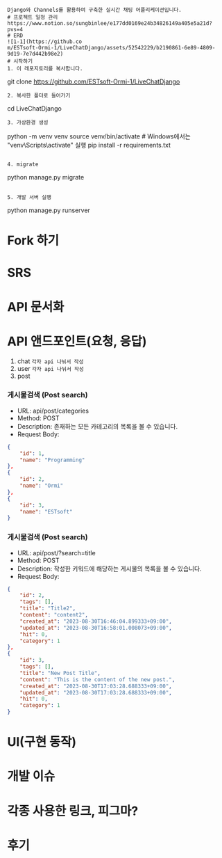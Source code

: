 ```# LiveChatDjango
Django와 Channels를 활용하여 구축한 실시간 채팅 어플리케이션입니다.
# 프로젝트 일정 관리
https://www.notion.so/sungbinlee/e177dd0169e24b34826149a405e5a21d?pvs=4
# ERD
![1-1](https://github.co
m/ESTsoft-Ormi-1/LiveChatDjango/assets/52542229/b2190861-6e89-4809-9d19-7e7d442b98e2)
# 시작하기
1. 이 레포지토리를 복사합니다.
```

git clone https://github.com/ESTsoft-Ormi-1/LiveChatDjango

```
2. 복사한 폴더로 들어가기
```

cd LiveChatDjango

```
3. 가상환경 생성
```

python -m venv venv
source venv/bin/activate # Windows에서는 "venv\Scripts\activate" 실행
pip install -r requirements.txt

```

4. migrate
```

python manage.py migrate

```

5. 개발 서버 실행
```

python manage.py runserver

# Fork 하기
# SRS
# API 문서화
# API 앤드포인트(요청, 응답)
1. chat
```각자 api 나눠서 작성```
2. user
```각자 api 나눠서 작성```
3. post
### 게시물검색 (Post search)
- URL: api/post/categories
- Method: POST
- Description: 존재하는 모든 카테고리의 목록을 볼 수 있습니다.
- Request Body:
```json
{
    "id": 1,
    "name": "Programming"
},
{
    "id": 2,
    "name": "Ormi"
},
{
    "id": 3,
    "name": "ESTsoft"
}
```

### 게시물검색 (Post search)
- URL: api/post/?search=title
- Method: POST
- Description: 작성한 키워드에 해당하는 게시물의 목록을 볼 수 있습니다.
- Request Body:
```json
{
    "id": 2,
    "tags": [],
    "title": "Title2",
    "content": "content2",
    "created_at": "2023-08-30T16:46:04.899333+09:00",
    "updated_at": "2023-08-30T16:58:01.008073+09:00",
    "hit": 0,
    "category": 1
},
{
    "id": 3,
    "tags": [],
    "title": "New Post Title",
    "content": "This is the content of the new post.",
    "created_at": "2023-08-30T17:03:28.688333+09:00",
    "updated_at": "2023-08-30T17:03:28.688333+09:00",
    "hit": 0,
    "category": 1
}
```


# UI(구현 동작)

# 개발 이슈

# 각종 사용한 링크, 피그마?

# 후기
